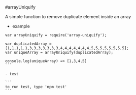 #arrayUniquify

A simple function to remove duplicate element inside an array

- example

````
var arrayUniquify = require('array-uniquify');

var duplicatedArray = [1,1,1,1,1,3,3,3,3,3,3,3,4,4,4,4,4,4,4,5,5,5,5,5,5,5,5];
var uniqueArray = arrayUniquify(duplicatedArray);

console.log(uniqueArray) => [1,3,4,5]
```

- test

```
to run test, type 'npm test'
```